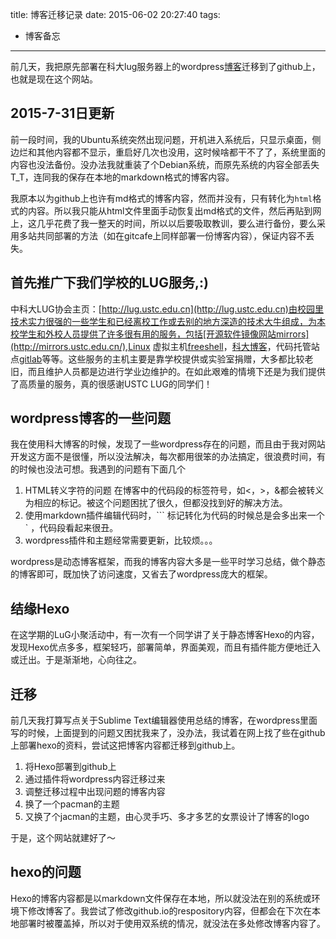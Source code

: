 title: 博客迁移记录
date: 2015-06-02 20:27:40
tags:
 - 博客备忘
---
前几天，我把原先部署在科大lug服务器上的wordpress[博客](http://vra.blog.ustc.edu.cn/)迁移到了github上，也就是现在这个网站。

## 2015-7-31日更新
前一段时间，我的Ubuntu系统突然出现问题，开机进入系统后，只显示桌面，侧边烂和其他内容都不显示，重启好几次也没用，这时候啥都干不了了，系统里面的内容也没法备份。没办法我就重装了个Debian系统，而原先系统的内容全部丢失T_T，连同我的保存在本地的markdown格式的博客内容。  

我原本以为github上也许有md格式的博客内容，然而并没有，只有转化为`html`格式的内容。所以我只能从html文件里面手动恢复出md格式的文件，然后再贴到网上，这几乎花费了我一整天的时间，所以以后要吸取教训，要么进行备份，要么采用多站共同部署的方法（如在gitcafe上同样部署一份博客内容），保证内容不丢失。

<!--more-->

## 首先推广下我们学校的LUG服务,:)

中科大LUG协会主页：[http://lug.ustc.edu.cn](http://lug.ustc.edu.cn)由校园里技术实力很强的一些学生和已经离校工作或去别的地方深造的技术大牛组成，为本校学生和外校人员提供了许多很有用的服务，包括[开源软件镜像网站mirrors](http://mirrors.ustc.edu.cn/),Linux 虚拟主机[freeshell](http://freeshell.ustc.edu.cn)，[科大博客](https://blog.ustc.edu.cn/)，代码托管站点[gitlab](https://gitlab.lug.ustc.edu.cn)等等。这些服务的主机主要是靠学校提供或实验室捐赠，大多都比较老旧，而且维护人员都是边进行学业边维护的。在如此艰难的情境下还是为我们提供了高质量的服务，真的很感谢USTC LUG的同学们！


## wordpress博客的一些问题

我在使用科大博客的时候，发现了一些wordpress存在的问题，而且由于我对网站开发这方面不是很懂，所以没法解决，每次都用很笨的办法搞定，很浪费时间，有的时候也没法可想。我遇到的问题有下面几个

 1. HTML转义字符的问题
 在博客中的代码段的标签符号，如<，>，&都会被转义为相应的标记。被这个问题困扰了很久，但都没找到好的解决方法。
 2. 使用markdown插件编辑代码时，``` 标记转化为代码的时候总是会多出来一个` ，代码段看起来很丑。
 3. wordpress插件和主题经常需要更新，比较烦。。。

wordpress是动态博客框架，而我的博客内容大多是一些平时学习总结，做个静态的博客即可，既加快了访问速度，又省去了wordpress庞大的框架。


## 结缘Hexo

在这学期的LuG小聚活动中，有一次有一个同学讲了关于静态博客Hexo的内容，发现Hexo优点多多，框架轻巧，部署简单，界面美观，而且有插件能方便地迁入或迁出。于是渐渐地，心向往之。


## 迁移

前几天我打算写点关于Sublime Text编辑器使用总结的博客，在wordpress里面写的时候，上面提到的问题又困扰我来了，没办法，我试着在网上找了些在github上部署hexo的资料，尝试这把博客内容都迁移到github上。

 1. 将Hexo部署到github上
 2. 通过插件将wordpress内容迁移过来
 3. 调整迁移过程中出现问题的博客内容
 4. 换了一个pacman的主题
 5. 又换了个jacman的主题，由心灵手巧、多才多艺的女票设计了博客的logo

于是，这个网站就建好了～


## hexo的问题
Hexo的博客内容都是以markdown文件保存在本地，所以就没法在别的系统或环境下修改博客了。我尝试了修改github.io的respository内容，但都会在下次在本地部署时被覆盖掉，所以对于使用双系统的情况，就没法在多处修改博客内容了。
